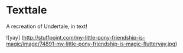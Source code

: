# Texttale
A recreation of Undertale, in text!

![yay] (http://stuffpoint.com/my-little-pony-friendship-is-magic/image/74891-my-little-pony-friendship-is-magic-flutteryay.jpg)
